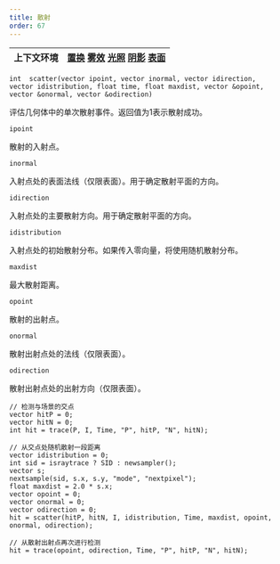 ```yaml
---
title: 散射
order: 67
---
```

| 上下文环境 | [置换](../contexts/displace.html)  [雾效](../contexts/fog.html)  [光照](../contexts/light.html)  [阴影](../contexts/shadow.html)  [表面](../contexts/surface.html) |
| --- | --- |

`int  scatter(vector ipoint, vector inormal, vector idirection, vector idistribution, float time, float maxdist, vector &opoint, vector &onormal, vector &odirection)`

评估几何体中的单次散射事件。返回值为1表示散射成功。

`ipoint`

散射的入射点。

`inormal`

入射点处的表面法线（仅限表面）。用于确定散射平面的方向。

`idirection`

入射点处的主要散射方向。用于确定散射平面的方向。

`idistribution`

入射点处的初始散射分布。如果传入零向量，将使用随机散射分布。

`maxdist`

最大散射距离。

`opoint`

散射的出射点。

`onormal`

散射出射点处的法线（仅限表面）。

`odirection`

散射出射点处的出射方向（仅限表面）。

```vex
// 检测与场景的交点
vector hitP = 0;
vector hitN = 0;
int hit = trace(P, I, Time, "P", hitP, "N", hitN);

// 从交点处随机散射一段距离
vector idistribution = 0;
int sid = israytrace ? SID : newsampler();
vector s;
nextsample(sid, s.x, s.y, "mode", "nextpixel");
float maxdist = 2.0 * s.x;
vector opoint = 0;
vector onormal = 0;
vector odirection = 0;
hit = scatter(hitP, hitN, I, idistribution, Time, maxdist, opoint, onormal, odirection);

// 从散射出射点再次进行检测
hit = trace(opoint, odirection, Time, "P", hitP, "N", hitN);

```